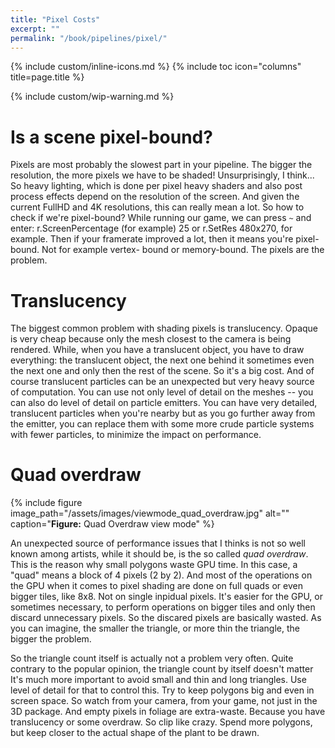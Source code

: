 ```yaml
---
title: "Pixel Costs"
excerpt: ""
permalink: "/book/pipelines/pixel/"
---
```


{% include custom/inline-icons.md %}
{% include toc icon="columns" title=page.title %}

{% include custom/wip-warning.md %}

# Is a scene pixel-bound?

Pixels are most probably the slowest part in your pipeline. The bigger the resolution, the more pixels we have to be shaded! Unsurprisingly, I think... So heavy lighting, which is done per pixel heavy shaders and also post process effects depend on the resolution of the screen. And given the current FullHD and 4K resolutions, this can really mean a lot. So how to check if we're pixel-bound? While running our game, we can press `~` and enter: r.ScreenPercentage (for example) 25 or r.SetRes 480x270, for example. Then if your framerate improved a lot, then it means you're pixel-bound. Not for example vertex- bound or memory-bound. The pixels are the problem.

# Translucency

The biggest common problem with shading pixels is translucency. Opaque is very cheap because only the mesh closest to the camera is being rendered. While, when you have a translucent object, you have to draw everything: the translucent object, the next one behind it sometimes even the next one and only then the rest of the scene. So it's a big cost. And of course translucent particles can be an unexpected but very heavy source of computation. You can use not only level of detail on the meshes -- you can also do level of detail on particle emitters. You can have very detailed, translucent particles when you're nearby but as you go further away from the emitter, you can replace them with some more crude particle systems with fewer particles, to minimize the impact on performance.

# Quad overdraw

{% include figure image_path="/assets/images/viewmode_quad_overdraw.jpg" alt="" caption="__Figure:__ Quad Overdraw view mode" %}

An unexpected source of performance issues that I thinks is not so well known among artists, while it should be, is the so called _quad overdraw_. This is the reason why small polygons waste GPU time. In this case, a "quad" means a block of 4 pixels (2 by 2). And most of the operations on the GPU when it comes to pixel shading are done on full quads or even bigger tiles, like 8x8. Not on single inpidual pixels. It's easier for the GPU, or sometimes necessary, to perform operations on bigger tiles and only then discard unnecessary pixels. So the discared pixels are basically wasted. As you can imagine, the smaller the triangle, or more thin the triangle, the bigger the problem.

So the triangle count itself is actually not a problem very often. Quite contrary to the popular opinion, the triangle count by itself doesn't matter It's much more important to avoid small and thin and long triangles. Use level of detail for that to control this. Try to keep polygons big and even in screen space. So watch from your camera, from your game, not just in the 3D package. And empty pixels in foliage are extra-waste. Because you have translucency or some overdraw. So clip like crazy. Spend more polygons, but keep closer to the actual shape of the plant to be drawn.
